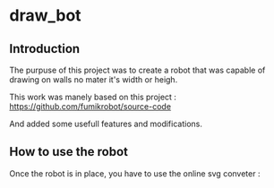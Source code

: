 # draw_bot

## Introduction

The purpuse of this project was to create a robot that was capable of drawing on walls no mater it's width or heigh.

This work was manely based on this project : https://github.com/fumikrobot/source-code

And added some usefull features and modifications. 

## How to use the robot 

Once the robot is in place, you have to use the online svg conveter : 